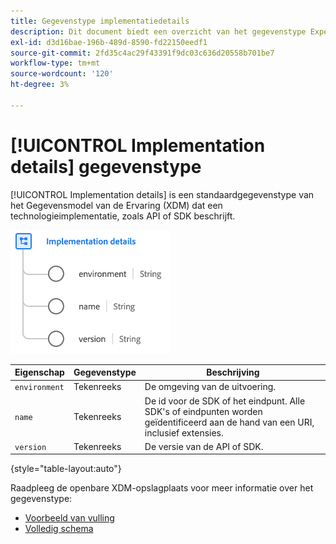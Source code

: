 ```yaml
---
title: Gegevenstype implementatiedetails
description: Dit document biedt een overzicht van het gegevenstype Experience Data Model (XDM) van de implementatiedetails.
exl-id: d3d16bae-196b-489d-8590-fd22150eedf1
source-git-commit: 2fd35c4ac29f43391f9dc03c636d20558b701be7
workflow-type: tm+mt
source-wordcount: '120'
ht-degree: 3%

---
```


# [!UICONTROL Implementation details] gegevenstype

[!UICONTROL Implementation details] is een standaardgegevenstype van het Gegevensmodel van de Ervaring (XDM) dat een technologieimplementatie, zoals API of SDK beschrijft.

![Gegevenstypestructuur](../images/data-types/implementation-details.png)

| Eigenschap | Gegevenstype | Beschrijving |
| --- | --- | --- |
| `environment` | Tekenreeks | De omgeving van de uitvoering. |
| `name` | Tekenreeks | De id voor de SDK of het eindpunt. Alle SDK&#39;s of eindpunten worden geïdentificeerd aan de hand van een URI, inclusief extensies. |
| `version` | Tekenreeks | De versie van de API of SDK. |

{style="table-layout:auto"}

Raadpleeg de openbare XDM-opslagplaats voor meer informatie over het gegevenstype:

* [Voorbeeld van vulling](https://github.com/adobe/xdm/blob/master/components/datatypes/industry-verticals/implementationdetails.example.1.json)
* [Volledig schema](https://github.com/adobe/xdm/blob/master/components/datatypes/industry-verticals/implementationdetails.schema.json)
